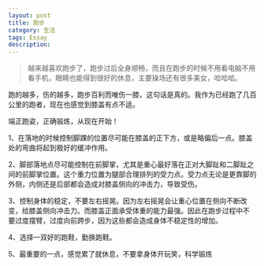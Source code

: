 ```yaml
---
layout: post
title: 跑步
category: 生活
tags: Essay
description: 
---
```


>越来越喜欢跑步了，跑步过后全身顺畅，而且在跑步的时候不用看电脑不用看手机，眼睛也能得到很好的休息，主要操场还有很多美女，哈哈哈。

跑的越多，伤的越多，跑步百利而唯伤一膝，这句话是真的。我作为已经跑了几百公里的跑者，现在也感觉到膝盖有点不适。

端正跑姿，正确锻炼，从现在开始！

1、在落地的时候控制脚踝的位置尽可能在膝盖的正下方，或是略偏后一点。膝盖处的弯曲将起到极好的缓冲作用。


2、脚部落地点尽可能控制在前脚掌，尤其是重心最好落在正对大脚趾和二脚趾之间的前脚掌位置。这个重力位置为腿部合理排列的受力点。受力点无论是更靠脚的外侧，内侧还是后部都会造成对膝盖侧向的冲击力，导致受伤。

3、控制身体的稳定，不要左右摇晃。因为左右摇晃会让重心位置在侧向不断改变，给膝盖侧向冲击力。而膝盖正面承受体重的能力最强。因此在跑步过程中不 要过度摆臂，过度向前跨步，因为这些都会造成身体不稳定性的增加。

4、选择一双好的跑鞋，勤换跑鞋。

5、最重要的一点，感觉累了就休息，不要拿身体开玩笑，科学锻炼
